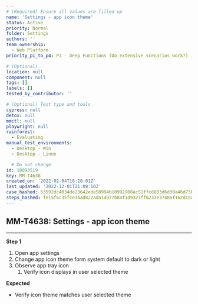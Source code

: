 ```yaml
---
# (Required) Ensure all values are filled up
name: 'Settings - app icon theme'
status: Active
priority: Normal
folder: Settings
authors: ''
team_ownership:
  - Web Platform
priority_p1_to_p4: P3 - Deep Functions (Do extensive scenarios work?)

# (Optional)
location: null
component: null
tags: []
labels: []
tested_by_contributor: ''

# (Optional) Test type and tools
cypress: null
detox: null
mmctl: null
playwright: null
rainforest:
  - Evaluating
manual_test_environments:
  - Desktop - Win
  - Desktop - Linux

  # Do not change
id: 18093519
key: MM-T4638
created_on: '2022-02-04T18:28:01Z'
last_updated: '2022-12-01T21:09:10Z'
case_hashed: 53592dc4034de23642ede58994b10992908ac51ffc8803d6d39a46d75b56614d78a22dd222504ab694230337a20d77db
steps_hashed: fe15f6c35fce34ad822ada14977b84f1d9327ff6233e3748af162dc8a337c170c28aa3aa0eedf526c94e33113214be4d
---
```


<!-- (Auto-generated) Based on frontmatter's "key" and "name" -->

## MM-T4638: Settings - app icon theme

---

**Step 1**

1. Open app settings
2. Change app icon theme form system default to dark or light
3. Observe app tray icon
   1. Verify icon displays in user selected theme

**Expected**

- Verify icon theme matches user selected theme

